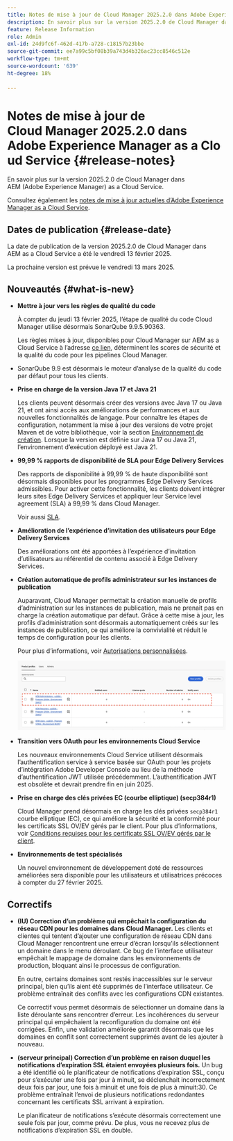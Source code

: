 ```yaml
---
title: Notes de mise à jour de Cloud Manager 2025.2.0 dans Adobe Experience Manager as a Cloud Service
description: En savoir plus sur la version 2025.2.0 de Cloud Manager dans AEM as a Cloud Service.
feature: Release Information
role: Admin
exl-id: 24d9fc6f-462d-417b-a728-c18157b23bbe
source-git-commit: ee7a99c5bf08b39a743d4b326ac23cc8546c512e
workflow-type: tm+mt
source-wordcount: '639'
ht-degree: 18%

---
```


# Notes de mise à jour de Cloud Manager 2025.2.0 dans Adobe Experience Manager as a Cloud Service {#release-notes}

<!-- https://wiki.corp.adobe.com/pages/viewpage.action?pageId=3389843928 -->

En savoir plus sur la version 2025.2.0 de Cloud Manager dans AEM (Adobe Experience Manager) as a Cloud Service.


Consultez également les [notes de mise à jour actuelles d’Adobe Experience Manager as a Cloud Service](/help/release-notes/release-notes-cloud/release-notes-current.md).

## Dates de publication {#release-date}

La date de publication de la version 2025.2.0 de Cloud Manager dans AEM as a Cloud Service a été le vendredi 13 février 2025.

La prochaine version est prévue le vendredi 13 mars 2025.

## Nouveautés {#what-is-new}

* **Mettre à jour vers les règles de qualité du code**

  À compter du jeudi 13 février 2025, l’étape de qualité du code Cloud Manager utilise désormais SonarQube 9.9.5.90363.

  Les règles mises à jour, disponibles pour Cloud Manager sur AEM as a Cloud Service à l’adresse [ce lien](/help/implementing/cloud-manager/code-quality-testing.md#understanding-code-quality-rules), déterminent les scores de sécurité et la qualité du code pour les pipelines Cloud Manager.

* SonarQube 9.9 est désormais le moteur d’analyse de la qualité du code par défaut pour tous les clients.

* **Prise en charge de la version Java 17 et Java 21**

  Les clients peuvent désormais créer des versions avec Java 17 ou Java 21, et ont ainsi accès aux améliorations de performances et aux nouvelles fonctionnalités de langage. Pour connaître les étapes de configuration, notamment la mise à jour des versions de votre projet Maven et de votre bibliothèque, voir la section [Environnement de création](/help/implementing/cloud-manager/getting-access-to-aem-in-cloud/build-environment-details.md). Lorsque la version est définie sur Java 17 ou Java 21, l’environnement d’exécution déployé est Java 21.

* **99,99 % rapports de disponibilité de SLA pour Edge Delivery Services**

  Des rapports de disponibilité à 99,99 % de haute disponibilité sont désormais disponibles pour les programmes Edge Delivery Services admissibles. Pour activer cette fonctionnalité, les clients doivent intégrer leurs sites Edge Delivery Services et appliquer leur Service level agreement (SLA) à 99,99 % dans Cloud Manager.

  Voir aussi [SLA](/help/implementing/cloud-manager/getting-access-to-aem-in-cloud/creating-production-programs.md#sla).

* **Amélioration de l’expérience d’invitation des utilisateurs pour Edge Delivery Services**

  Des améliorations ont été apportées à l’expérience d’invitation d’utilisateurs au référentiel de contenu associé à Edge Delivery Services. <!-- CMGR-65331 -->

* **Création automatique de profils administrateur sur les instances de publication**

  Auparavant, Cloud Manager permettait la création manuelle de profils d’administration sur les instances de publication, mais ne prenait pas en charge la création automatique par défaut. Grâce à cette mise à jour, les profils d’administration sont désormais automatiquement créés sur les instances de publication, ce qui améliore la convivialité et réduit le temps de configuration pour les clients.

  Pour plus d’informations, voir [Autorisations personnalisées](/help/implementing/cloud-manager/custom-permissions.md).

  ![Filtrage des activités du pipeline](/help/implementing/cloud-manager/release-notes/assets/product-profiles.png)

* **Transition vers OAuth pour les environnements Cloud Service**

  Les nouveaux environnements Cloud Service utilisent désormais l’authentification service à service basée sur OAuth pour les projets d’intégration Adobe Developer Console au lieu de la méthode d’authentification JWT utilisée précédemment. L’authentification JWT est obsolète et devrait prendre fin en juin 2025.

* **Prise en charge des clés privées EC (courbe elliptique) (secp384r1)**

  Cloud Manager prend désormais en charge les clés privées `secp384r1` courbe elliptique (EC), ce qui améliore la sécurité et la conformité pour les certificats SSL OV/EV gérés par le client.
Pour plus d’informations, voir [Conditions requises pour les certificats SSL OV/EV gérés par le client](/help/implementing/cloud-manager/managing-ssl-certifications/introduction-to-ssl-certificates.md). <!-- CMGR-63636 -->

* **Environnements de test spécialisés**

  Un nouvel environnement de développement doté de ressources améliorées sera disponible pour les utilisateurs et utilisatrices précoces à compter du 27 février 2025.


<!--
## Early adoption program {#early-adoption}

Be a part of Cloud Manager's early adoption program and have a chance to test upcoming features. -->


## Correctifs

* **(IU) Correction d’un problème qui empêchait la configuration du réseau CDN pour les domaines dans Cloud Manager.**
Les clients et clientes qui tentent d’ajouter une configuration de réseau CDN dans Cloud Manager rencontrent une erreur d’écran lorsqu’ils sélectionnent un domaine dans le menu déroulant. Ce bug de l’interface utilisateur empêchait le mappage de domaine dans les environnements de production, bloquant ainsi le processus de configuration.

  En outre, certains domaines sont restés inaccessibles sur le serveur principal, bien qu’ils aient été supprimés de l’interface utilisateur. Ce problème entraînait des conflits avec les configurations CDN existantes.

  Ce correctif vous permet désormais de sélectionner un domaine dans la liste déroulante sans rencontrer d’erreur. Les incohérences du serveur principal qui empêchaient la reconfiguration du domaine ont été corrigées. Enfin, une validation améliorée garantit désormais que les domaines en conflit sont correctement supprimés avant de les ajouter à nouveau.<!-- CMGR-64888 -->
* **(serveur principal) Correction d’un problème en raison duquel les notifications d’expiration SSL étaient envoyées plusieurs fois.**
Un bug a été identifié où le planificateur de notifications d’expiration SSL, conçu pour s’exécuter une fois par jour à minuit, se déclenchait incorrectement deux fois par jour, une fois à minuit et une fois de plus à minuit:30. Ce problème entraînait l’envoi de plusieurs notifications redondantes concernant les certificats SSL arrivant à expiration.

  Le planificateur de notifications s’exécute désormais correctement une seule fois par jour, comme prévu. De plus, vous ne recevez plus de notifications d’expiration SSL en double. <!-- CMGR-64748 -->




<!-- ## Known issues {#known-issues} -->
